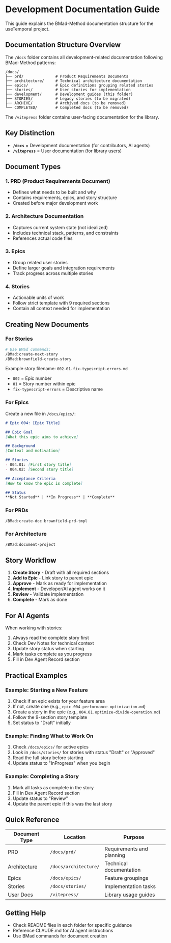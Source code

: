 # Development Documentation Guide

This guide explains the BMad-Method documentation structure for the useTemporal project.

## Documentation Structure Overview

The `/docs` folder contains all development-related documentation following BMad-Method patterns:

```
/docs/
├── prd/              # Product Requirements Documents
├── architecture/     # Technical architecture documentation
├── epics/            # Epic definitions grouping related stories
├── stories/          # User stories for implementation
├── development/      # Development guides (this folder)
├── STORIES/          # Legacy stories (to be migrated)
├── ARCHIVE/          # Archived docs (to be removed)
└── COMPLETED/        # Completed docs (to be removed)
```

The `/vitepress` folder contains user-facing documentation for the library.

## Key Distinction

- **`/docs`** = Development documentation (for contributors, AI agents)
- **`/vitepress`** = User documentation (for library users)

## Document Types

### 1. PRD (Product Requirements Document)
- Defines what needs to be built and why
- Contains requirements, epics, and story structure
- Created before major development work

### 2. Architecture Documentation
- Captures current system state (not idealized)
- Includes technical stack, patterns, and constraints
- References actual code files

### 3. Epics
- Group related user stories
- Define larger goals and integration requirements
- Track progress across multiple stories

### 4. Stories
- Actionable units of work
- Follow strict template with 9 required sections
- Contain all context needed for implementation

## Creating New Documents

### For Stories
```bash
# Use BMad commands:
/BMad:create-next-story
/BMad:brownfield-create-story
```

Example story filename: `002.01.fix-typescript-errors.md`
- `002` = Epic number
- `01` = Story number within epic
- `fix-typescript-errors` = Descriptive name

### For Epics
Create a new file in `/docs/epics/`:
```markdown
# Epic 004: [Epic Title]

## Epic Goal
[What this epic aims to achieve]

## Background
[Context and motivation]

## Stories
- 004.01: [First story title]
- 004.02: [Second story title]

## Acceptance Criteria
[How to know the epic is complete]

## Status
**Not Started** | **In Progress** | **Complete**
```

### For PRDs
```bash
/BMad:create-doc brownfield-prd-tmpl
```

### For Architecture
```bash
/BMad:document-project
```

## Story Workflow

1. **Create Story** - Draft with all required sections
2. **Add to Epic** - Link story to parent epic
3. **Approve** - Mark as ready for implementation
4. **Implement** - Developer/AI agent works on it
5. **Review** - Validate implementation
6. **Complete** - Mark as done

## For AI Agents

When working with stories:
1. Always read the complete story first
2. Check Dev Notes for technical context
3. Update story status when starting
4. Mark tasks complete as you progress
5. Fill in Dev Agent Record section

## Practical Examples

### Example: Starting a New Feature
1. Check if an epic exists for your feature area
2. If not, create one (e.g., `epic-004-performance-optimization.md`)
3. Create a story in the epic (e.g., `004.01.optimize-divide-operation.md`)
4. Follow the 9-section story template
5. Set status to "Draft" initially

### Example: Finding What to Work On
1. Check `/docs/epics/` for active epics
2. Look in `/docs/stories/` for stories with status "Draft" or "Approved"
3. Read the full story before starting
4. Update status to "InProgress" when you begin

### Example: Completing a Story
1. Mark all tasks as complete in the story
2. Fill in Dev Agent Record section
3. Update status to "Review"
4. Update the parent epic if this was the last story

## Quick Reference

| Document Type | Location | Purpose |
|--------------|----------|---------|
| PRD | `/docs/prd/` | Requirements and planning |
| Architecture | `/docs/architecture/` | Technical documentation |
| Epics | `/docs/epics/` | Feature groupings |
| Stories | `/docs/stories/` | Implementation tasks |
| User Docs | `/vitepress/` | Library usage guides |

## Getting Help

- Check README files in each folder for specific guidance
- Reference CLAUDE.md for AI agent instructions
- Use BMad commands for document creation